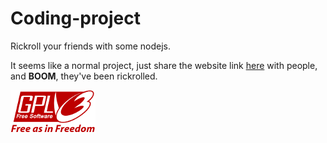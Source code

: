 # Coding-project

Rickroll your friends with some nodejs.

It seems like a normal project, just share the website link [here](https://coding-project.kindling4204.repl.co)
with people, and **BOOM**, they've been rickrolled.

![GPL-3.0-or-later](./img/gplv3withtext.png)